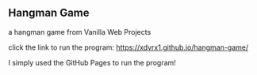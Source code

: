 ## Hangman Game

a hangman game from Vanilla Web Projects

click the link to run the program:
<https://xdvrx1.github.io/hangman-game/>

I simply used the GitHub Pages to run the program!
